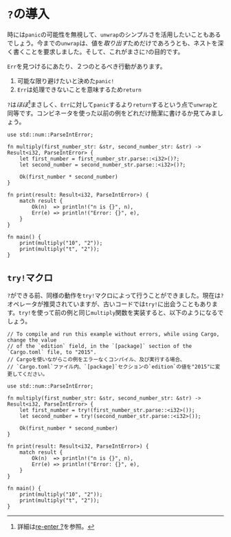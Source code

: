 <!--
# Introducing `?`
-->
# `?`の導入

<!--
Sometimes we just want the simplicity of `unwrap` without the possibility of
a `panic`. Until now, `unwrap` has forced us to nest deeper and deeper when
what we really wanted was to get the variable *out*. This is exactly the purpose of `?`.
-->
時には`panic`の可能性を無視して、`unwrap`のシンプルさを活用したいこともあるでしょう。今までの`unwrap`は、値を*取り出す*ためだけであろうとも、ネストを深く書くことを要求しました。そして、これがまさに`?`の目的です。

<!--
Upon finding an `Err`, there are two valid actions to take:
-->
`Err`を見つけるにあたり、２つのとるべき行動があります。

<!--
1. `panic!` which we already decided to try to avoid if possible
2. `return` because an `Err` means it cannot be handled
-->
1. 可能な限り避けたいと決めた`panic!`
2. `Err`は処理できないことを意味するため`return`

<!--
`?` is *almost*[^†] exactly equivalent to an `unwrap` which `return`s
instead of `panic`king on `Err`s. Let's see how we can simplify the earlier
example that used combinators:
-->
`?`は*ほぼ*[^†]まさしく、`Err`に対して`panic`するより`return`するという点で`unwrap`と同等です。コンビネータを使った以前の例をどれだけ簡潔に書けるか見てみましょう。

```rust,editable
use std::num::ParseIntError;

fn multiply(first_number_str: &str, second_number_str: &str) -> Result<i32, ParseIntError> {
    let first_number = first_number_str.parse::<i32>()?;
    let second_number = second_number_str.parse::<i32>()?;

    Ok(first_number * second_number)
}

fn print(result: Result<i32, ParseIntError>) {
    match result {
        Ok(n)  => println!("n is {}", n),
        Err(e) => println!("Error: {}", e),
    }
}

fn main() {
    print(multiply("10", "2"));
    print(multiply("t", "2"));
}
```

<!--
## The `try!` macro
-->
## `try!`マクロ

<!--
Before there was `?`, the same functionality was achieved with the `try!` macro.
The `?` operator is now recommended, but you may still find `try!` when looking
at older code. The same `multiply` function from the previous example
would look like this using `try!`:
-->
`?`ができる前、同様の動作を`try!`マクロによって行うことができました。現在は`?`オペレータが推奨されていますが、古いコードでは`try!`に出会うこともあります。`try!`を使って前の例と同じ`multiply`関数を実装すると、以下のようになるでしょう。

```rust,editable,edition2015
// To compile and run this example without errors, while using Cargo, change the value 
// of the `edition` field, in the `[package]` section of the `Cargo.toml` file, to "2015".
// Cargoを使いながらこの例をエラーなくコンパイル、及び実行する場合、
// `Cargo.toml`ファイル内、`[package]`セクションの`edition`の値を"2015"に変更してください。

use std::num::ParseIntError;

fn multiply(first_number_str: &str, second_number_str: &str) -> Result<i32, ParseIntError> {
    let first_number = try!(first_number_str.parse::<i32>());
    let second_number = try!(second_number_str.parse::<i32>());

    Ok(first_number * second_number)
}

fn print(result: Result<i32, ParseIntError>) {
    match result {
        Ok(n)  => println!("n is {}", n),
        Err(e) => println!("Error: {}", e),
    }
}

fn main() {
    print(multiply("10", "2"));
    print(multiply("t", "2"));
}
```


<!--
[^†]: See [re-enter ?][re_enter_?] for more details.
-->
[^†]: 詳細は[re-enter ?][re_enter_?]を参照。

[re_enter_?]: ../multiple_error_types/reenter_question_mark.md

